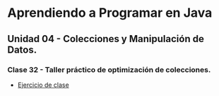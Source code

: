# Aprendiendo a Programar en Java
## Unidad 04 - Colecciones y Manipulación de Datos.
### Clase 32 - Taller práctico de optimización de colecciones.
- [Ejercicio de clase](ejercicios.md)